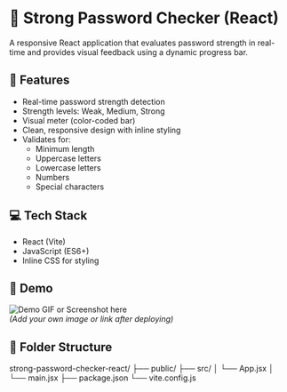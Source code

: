 # 🔐 Strong Password Checker (React)

A responsive React application that evaluates password strength in real-time and provides visual feedback using a dynamic progress bar.

## 🚀 Features

- Real-time password strength detection
- Strength levels: Weak, Medium, Strong
- Visual meter (color-coded bar)
- Clean, responsive design with inline styling
- Validates for:
  - Minimum length
  - Uppercase letters
  - Lowercase letters
  - Numbers
  - Special characters

## 💻 Tech Stack

- React (Vite)
- JavaScript (ES6+)
- Inline CSS for styling

## 📸 Demo

![Demo GIF or Screenshot here](#)  
_(Add your own image or link after deploying)_

## 📂 Folder Structure

strong-password-checker-react/
├── public/
├── src/
│ └── App.jsx
│ └── main.jsx
├── package.json
└── vite.config.js

